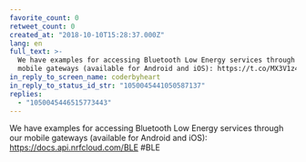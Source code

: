 ```yaml
---
favorite_count: 0
retweet_count: 0
created_at: "2018-10-10T15:28:37.000Z"
lang: en
full_text: >-
  We have examples for accessing Bluetooth Low Energy services through our
  mobile gateways (available for Android and iOS): https://t.co/MX3V1z4Vnf #BLE
in_reply_to_screen_name: coderbyheart
in_reply_to_status_id_str: "1050045441050587137"
replies:
  - "1050045446515773443"
---
```


We have examples for accessing Bluetooth Low Energy services through our mobile
gateways (available for Android and iOS): <https://docs.api.nrfcloud.com/BLE>
#BLE
